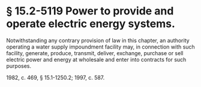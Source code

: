 # § 15.2-5119 Power to provide and operate electric energy systems.

<p>Notwithstanding any contrary provision of law in this chapter, an authority operating a water supply impoundment facility may, in connection with such facility, generate, produce, transmit, deliver, exchange, purchase or sell electric power and energy at wholesale and enter into contracts for such purposes.</p><p>1982, c. 469, § 15.1-1250.2; 1997, c. 587.</p>